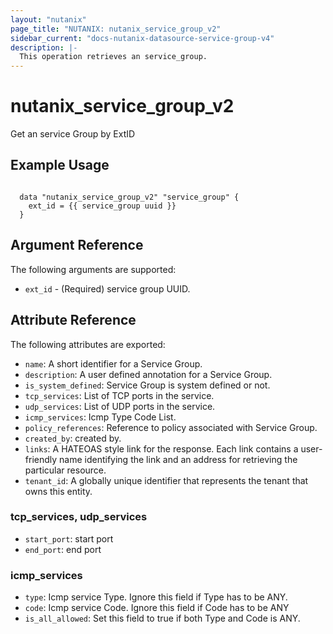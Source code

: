 ```yaml
---
layout: "nutanix"
page_title: "NUTANIX: nutanix_service_group_v2"
sidebar_current: "docs-nutanix-datasource-service-group-v4"
description: |-
  This operation retrieves an service_group.
---
```


# nutanix_service_group_v2

Get an service Group by ExtID

## Example Usage

``` hcl

  data "nutanix_service_group_v2" "service_group" {
    ext_id = {{ service_group uuid }}
  }
```


## Argument Reference

The following arguments are supported:

* `ext_id` - (Required) service group UUID.

## Attribute Reference

The following attributes are exported:

* `name`: A short identifier for a Service Group.
* `description`: A user defined annotation for a Service Group.
* `is_system_defined`: Service Group is system defined or not.
* `tcp_services`: List of TCP ports in the service.
* `udp_services`: List of UDP ports in the service.
* `icmp_services`: Icmp Type Code List.
* `policy_references`: Reference to policy associated with Service Group.
* `created_by`: created by.
* `links`: A HATEOAS style link for the response. Each link contains a user-friendly name identifying the link and an address for retrieving the particular resource.
* `tenant_id`: A globally unique identifier that represents the tenant that owns this entity. 


### tcp_services, udp_services
* `start_port`: start port
* `end_port`: end port

### icmp_services
* `type`: Icmp service Type. Ignore this field if Type has to be ANY.
* `code`: Icmp service Code. Ignore this field if Code has to be ANY
* `is_all_allowed`: Set this field to true if both Type and Code is ANY.
